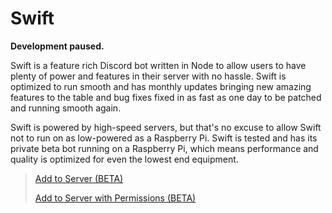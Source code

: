 # Swift

**Development paused.**

Swift is a feature rich Discord bot written in Node to allow users to have plenty of power and features in their server with no hassle. Swift is optimized to run smooth and has monthly updates bringing new amazing features to the table and bug fixes fixed in as fast as one day to be patched and running smooth again.

Swift is powered by high-speed servers, but that's no excuse to allow Swift not to run on as low-powered as a Raspberry Pi. Swift is tested and has its private beta bot running on a Raspberry Pi, which means performance and quality is optimized for even the lowest end equipment.

> [Add to Server (BETA)](https://discord.com/api/oauth2/authorize?client_id=595012007544225792&permissions=2048&scope=bot)
>
> [Add to Server with Permissions (BETA)](https://discord.com/api/oauth2/authorize?client_id=595012007544225792&permissions=10246&scope=bot)
